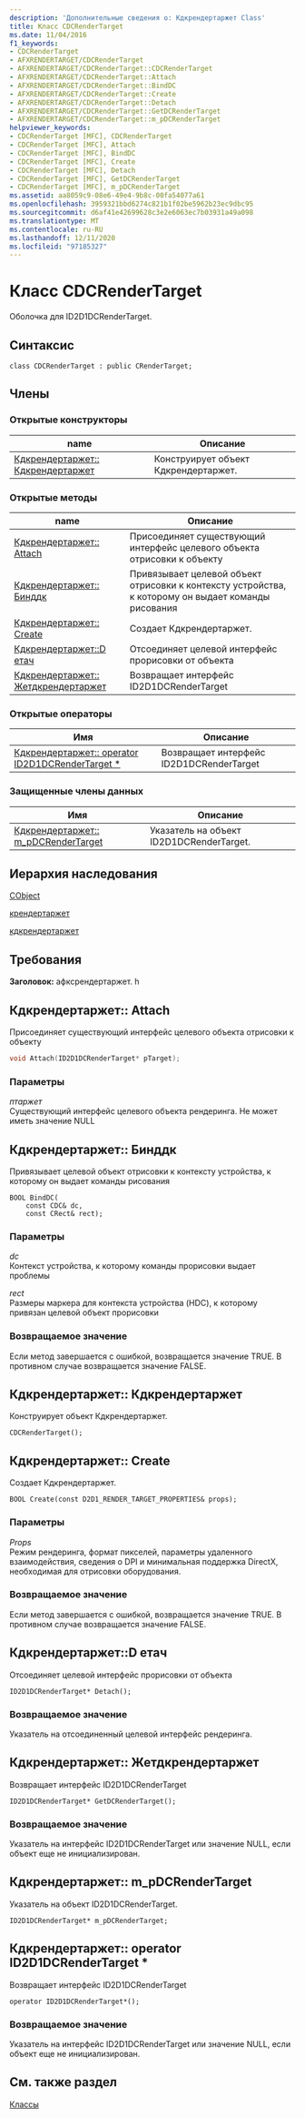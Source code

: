```yaml
---
description: 'Дополнительные сведения о: Кдкрендертаржет Class'
title: Класс CDCRenderTarget
ms.date: 11/04/2016
f1_keywords:
- CDCRenderTarget
- AFXRENDERTARGET/CDCRenderTarget
- AFXRENDERTARGET/CDCRenderTarget::CDCRenderTarget
- AFXRENDERTARGET/CDCRenderTarget::Attach
- AFXRENDERTARGET/CDCRenderTarget::BindDC
- AFXRENDERTARGET/CDCRenderTarget::Create
- AFXRENDERTARGET/CDCRenderTarget::Detach
- AFXRENDERTARGET/CDCRenderTarget::GetDCRenderTarget
- AFXRENDERTARGET/CDCRenderTarget::m_pDCRenderTarget
helpviewer_keywords:
- CDCRenderTarget [MFC], CDCRenderTarget
- CDCRenderTarget [MFC], Attach
- CDCRenderTarget [MFC], BindDC
- CDCRenderTarget [MFC], Create
- CDCRenderTarget [MFC], Detach
- CDCRenderTarget [MFC], GetDCRenderTarget
- CDCRenderTarget [MFC], m_pDCRenderTarget
ms.assetid: aa8059c9-08e6-49e4-9b8c-00fa54077a61
ms.openlocfilehash: 3959321bbd6274c821b1f02be5962b23ec9dbc95
ms.sourcegitcommit: d6af41e42699628c3e2e6063ec7b03931a49a098
ms.translationtype: MT
ms.contentlocale: ru-RU
ms.lasthandoff: 12/11/2020
ms.locfileid: "97185327"
---
```

# <a name="cdcrendertarget-class"></a>Класс CDCRenderTarget

Оболочка для ID2D1DCRenderTarget.

## <a name="syntax"></a>Синтаксис

```
class CDCRenderTarget : public CRenderTarget;
```

## <a name="members"></a>Члены

### <a name="public-constructors"></a>Открытые конструкторы

|name|Описание|
|----------|-----------------|
|[Кдкрендертаржет:: Кдкрендертаржет](#cdcrendertarget)|Конструирует объект Кдкрендертаржет.|

### <a name="public-methods"></a>Открытые методы

|name|Описание|
|----------|-----------------|
|[Кдкрендертаржет:: Attach](#attach)|Присоединяет существующий интерфейс целевого объекта отрисовки к объекту|
|[Кдкрендертаржет:: Бинддк](#binddc)|Привязывает целевой объект отрисовки к контексту устройства, к которому он выдает команды рисования|
|[Кдкрендертаржет:: Create](#create)|Создает Кдкрендертаржет.|
|[Кдкрендертаржет::D етач](#detach)|Отсоединяет целевой интерфейс прорисовки от объекта|
|[Кдкрендертаржет:: Жетдкрендертаржет](#getdcrendertarget)|Возвращает интерфейс ID2D1DCRenderTarget|

### <a name="public-operators"></a>Открытые операторы

|Имя|Описание|
|----------|-----------------|
|[Кдкрендертаржет:: operator ID2D1DCRenderTarget *](#operator_id2d1dcrendertarget_star)|Возвращает интерфейс ID2D1DCRenderTarget|

### <a name="protected-data-members"></a>Защищенные члены данных

|Имя|Описание|
|----------|-----------------|
|[Кдкрендертаржет:: m_pDCRenderTarget](#m_pdcrendertarget)|Указатель на объект ID2D1DCRenderTarget.|

## <a name="inheritance-hierarchy"></a>Иерархия наследования

[CObject](../../mfc/reference/cobject-class.md)

[крендертаржет](../../mfc/reference/crendertarget-class.md)

[кдкрендертаржет](../../mfc/reference/cdcrendertarget-class.md)

## <a name="requirements"></a>Требования

**Заголовок:** афксрендертаржет. h

## <a name="cdcrendertargetattach"></a><a name="attach"></a> Кдкрендертаржет:: Attach

Присоединяет существующий интерфейс целевого объекта отрисовки к объекту

```cpp
void Attach(ID2D1DCRenderTarget* pTarget);
```

### <a name="parameters"></a>Параметры

*птаржет*<br/>
Существующий интерфейс целевого объекта рендеринга. Не может иметь значение NULL

## <a name="cdcrendertargetbinddc"></a><a name="binddc"></a> Кдкрендертаржет:: Бинддк

Привязывает целевой объект отрисовки к контексту устройства, к которому он выдает команды рисования

```
BOOL BindDC(
    const CDC& dc,
    const CRect& rect);
```

### <a name="parameters"></a>Параметры

*dc*<br/>
Контекст устройства, к которому команды прорисовки выдает проблемы

*rect*<br/>
Размеры маркера для контекста устройства (HDC), к которому привязан целевой объект прорисовки

### <a name="return-value"></a>Возвращаемое значение

Если метод завершается с ошибкой, возвращается значение TRUE. В противном случае возвращается значение FALSE.

## <a name="cdcrendertargetcdcrendertarget"></a><a name="cdcrendertarget"></a> Кдкрендертаржет:: Кдкрендертаржет

Конструирует объект Кдкрендертаржет.

```
CDCRenderTarget();
```

## <a name="cdcrendertargetcreate"></a><a name="create"></a> Кдкрендертаржет:: Create

Создает Кдкрендертаржет.

```
BOOL Create(const D2D1_RENDER_TARGET_PROPERTIES& props);
```

### <a name="parameters"></a>Параметры

*Props*<br/>
Режим рендеринга, формат пикселей, параметры удаленного взаимодействия, сведения о DPI и минимальная поддержка DirectX, необходимая для отрисовки оборудования.

### <a name="return-value"></a>Возвращаемое значение

Если метод завершается с ошибкой, возвращается значение TRUE. В противном случае возвращается значение FALSE.

## <a name="cdcrendertargetdetach"></a><a name="detach"></a> Кдкрендертаржет::D етач

Отсоединяет целевой интерфейс прорисовки от объекта

```
ID2D1DCRenderTarget* Detach();
```

### <a name="return-value"></a>Возвращаемое значение

Указатель на отсоединенный целевой интерфейс рендеринга.

## <a name="cdcrendertargetgetdcrendertarget"></a><a name="getdcrendertarget"></a> Кдкрендертаржет:: Жетдкрендертаржет

Возвращает интерфейс ID2D1DCRenderTarget

```
ID2D1DCRenderTarget* GetDCRenderTarget();
```

### <a name="return-value"></a>Возвращаемое значение

Указатель на интерфейс ID2D1DCRenderTarget или значение NULL, если объект еще не инициализирован.

## <a name="cdcrendertargetm_pdcrendertarget"></a><a name="m_pdcrendertarget"></a> Кдкрендертаржет:: m_pDCRenderTarget

Указатель на объект ID2D1DCRenderTarget.

```
ID2D1DCRenderTarget* m_pDCRenderTarget;
```

## <a name="cdcrendertargetoperator-id2d1dcrendertarget"></a><a name="operator_id2d1dcrendertarget_star"></a> Кдкрендертаржет:: operator ID2D1DCRenderTarget *

Возвращает интерфейс ID2D1DCRenderTarget

```
operator ID2D1DCRenderTarget*();
```

### <a name="return-value"></a>Возвращаемое значение

Указатель на интерфейс ID2D1DCRenderTarget или значение NULL, если объект еще не инициализирован.

## <a name="see-also"></a>См. также раздел

[Классы](../../mfc/reference/mfc-classes.md)

